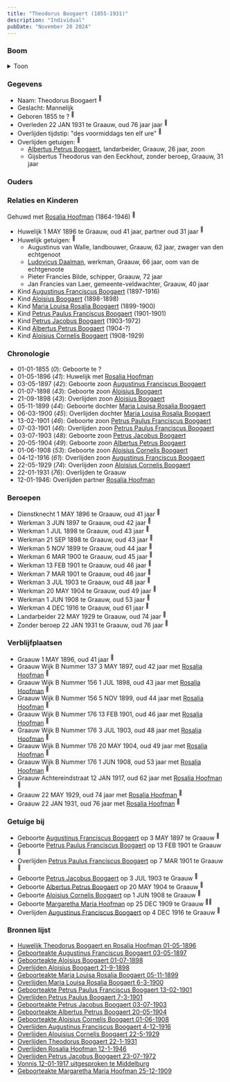 ```yaml
---
title: "Theodorus Boogaert (1855-1931)"
description: "Individual"
pubDate: "November 20 2024"
---
```


### Boom
<details><summary>Toon</summary>

![test](https://www.plantuml.com/plantuml/svg/bPNVRzem4CVV_LUSseSz8SK9lu8GBNIm3hKTwhf9qpHLJkA2XMCZsn52LV_tEk1G6jZglULoFj_7T-UlBxKXoXGvHth9n8eeaaD2qkLSoK9aLv9B1KOHeQsB2eCMBAEGCfLoklkc-Sfi8ATvGfNU_TA6AYhDPaNHmQuf9rh3CmA0aLGPLGyBbYu5rRhVpmaJWm54w0MXJp3Rfj88xKBE7XPKPb8LsWRAEQ7Ad07Hy3K8SBSD--ZpSJHfJKOsnVCJepnxWNul8SdcCP76SDeR0EwsMd1nuDRBWlD78hB7L4cj4sbnxBemXEdm3d0SOVYY22dM9PYZkPUQS4RWMigdd8WA9GYR0EUJqJWQH_z4WEaFktMttQos_X07LpZDzXkEe-dtrZJBc9YNw-1s-Cjk7RUtK1CBrOxWdBFvmcmevt9jmVQHms9UQCE4BUl4DZXbEZrPuGvuL3QgKdUyJzM4p-ChUoXyVAWXbqopapHT7nfiQtnJqdIzQK8CtyUpTp5xd5kYRBzlPC4qWQhznsYnJ_zRSFVjPvaczaPhszhUsq85mH7PZ9hoMin8mJzeOnnu5Iw2oNXKviBUU9qA3_yDRqfIcPo4mdwpjUrc74J-tQnYEY5S5roRmzcoGcNAektWZg527wWms4ry7FZVumkhFSSpVYMLe9oT8ebyXxqKX-0_XZrqy67yrZCdfus64mxaHEtjXnEKXjE5cjsjsV5xEmvgDgxPOSsEa9EVnc_xgcHK_DadSafGTyJ8tSEQmwPsLw3kmCYDOTqH8ZSATKU4q2KLcNqmNm40)
</details>

### Gegevens
- Naam: Theodorus Boogaert <sup><a href="../s00316/" style="text-decoration:none" title="Huwelijk Theodorus Boogaert en Rosalia Hoofman 01-05-1896">:link:</a></sup>
- Geslacht: Mannelijk
- Geboren 1855 te ? <sup><a href="../s00316/" style="text-decoration:none" title="Huwelijk Theodorus Boogaert en Rosalia Hoofman 01-05-1896">:link:</a></sup>
- Overleden 22 JAN 1931 te Graauw, oud 76 jaar jaar <sup><a href="../s00330/" style="text-decoration:none" title="Overlijden Theodorus Boogaert 22-1-1931">:link:</a></sup>
- Overlijden tijdstip: "des voormiddags ten elf ure" <sup><a href="../s00330/" style="text-decoration:none" title="Overlijden Theodorus Boogaert 22-1-1931">:link:</a></sup>
- Overlijden getuigen: <sup><a href="../s00330/" style="text-decoration:none" title="Overlijden Theodorus Boogaert 22-1-1931">:link:</a></sup>
  - [Albertus Petrus Boogaert](../i00192/), landarbeider, Graauw, 26 jaar, zoon
  - Gijsbertus Theodorus van den Eeckhout, zonder beroep, Graauw, 31 jaar

### Ouders

### Relaties en Kinderen

Gehuwd met [Rosalia Hoofman](../i00024/) (1864-1946) <sup><a href="../s00316/" style="text-decoration:none" title="Huwelijk Theodorus Boogaert en Rosalia Hoofman 01-05-1896">:link:</a></sup>
- Huwelijk 1 MAY 1896 te Graauw, oud 41 jaar, partner oud 31 jaar <sup><a href="../s00316/" style="text-decoration:none" title="Huwelijk Theodorus Boogaert en Rosalia Hoofman 01-05-1896">:link:</a></sup>
- Huwelijk getuigen:  <sup><a href="../s00316/" style="text-decoration:none" title="Huwelijk Theodorus Boogaert en Rosalia Hoofman 01-05-1896">:link:</a></sup>
  - Augustinus van Walle, landbouwer, Graauw, 62 jaar, zwager van den echtgenoot
  - [Ludovicus Daalman](../i00029/), werkman, Graauw, 66 jaar, oom van de echtgenoote
  - Pieter Francies Bilde, schipper, Graauw, 72 jaar
  - Jan Francies van Laer, gemeente-veldwachter, Graauw, 40 jaar
- Kind [Augustinus Franciscus Boogaert](../i00187/) (1897-1916)
- Kind [Aloisius Boogaert](../i00188/) (1898-1898)
- Kind [Maria Louisa Rosalia Boogaert](../i00189/) (1899-1900)
- Kind [Petrus Paulus Franciscus Boogaert](../i00190/) (1901-1901)
- Kind [Petrus Jacobus Boogaert](../i00191/) (1903-1972)
- Kind [Albertus Petrus Boogaert](../i00192/) (1904-?)
- Kind [Aloisius Cornelis Boogaert](../i00193/) (1908-1929)

### Chronologie
- 01-01-1855 (<i>0</i>): Geboorte te ?
- 01-05-1896 (<i>41</i>): Huwelijk met [Rosalia Hoofman](../i00024/)
- 03-05-1897 (<i>42</i>): Geboorte zoon [Augustinus Franciscus Boogaert](../i00187/)
- 01-07-1898 (<i>43</i>): Geboorte zoon [Aloisius Boogaert](../i00188/)
- 21-09-1898 (<i>43</i>): Overlijden zoon [Aloisius Boogaert](../i00188/)
- 05-11-1899 (<i>44</i>): Geboorte dochter [Maria Louisa Rosalia Boogaert](../i00189/)
- 06-03-1900 (<i>45</i>): Overlijden dochter [Maria Louisa Rosalia Boogaert](../i00189/)
- 13-02-1901 (<i>46</i>): Geboorte zoon [Petrus Paulus Franciscus Boogaert](../i00190/)
- 07-03-1901 (<i>46</i>): Overlijden zoon [Petrus Paulus Franciscus Boogaert](../i00190/)
- 03-07-1903 (<i>48</i>): Geboorte zoon [Petrus Jacobus Boogaert](../i00191/)
- 20-05-1904 (<i>49</i>): Geboorte zoon [Albertus Petrus Boogaert](../i00192/)
- 01-06-1908 (<i>53</i>): Geboorte zoon [Aloisius Cornelis Boogaert](../i00193/)
- 04-12-1916 (<i>61</i>): Overlijden zoon [Augustinus Franciscus Boogaert](../i00187/)
- 22-05-1929 (<i>74</i>): Overlijden zoon [Aloisius Cornelis Boogaert](../i00193/)
- 22-01-1931 (<i>76</i>): Overlijden te Graauw
- 12-01-1946: Overlijden partner [Rosalia Hoofman](../i00024/)

### Beroepen
- Dienstknecht 1 MAY 1896 te Graauw, oud 41 jaar <sup><a href="../s00316/" style="text-decoration:none" title="Huwelijk Theodorus Boogaert en Rosalia Hoofman 01-05-1896">:link:</a></sup>
- Werkman 3 JUN 1897 te Graauw, oud 42 jaar <sup><a href="../s00317/" style="text-decoration:none" title="Geboorteakte Augustinus Franciscus Boogaert 03-05-1897">:link:</a></sup>
- Werkman 1 JUL 1898 te Graauw, oud 43 jaar <sup><a href="../s00318/" style="text-decoration:none" title="Geboorteakte Aloisius Boogaert 01-07-1898">:link:</a></sup>
- Werkman 21 SEP 1898 te Graauw, oud 43 jaar <sup><a href="../s00319/" style="text-decoration:none" title="Overlijden Aloisius Boogaert 21-9-1898 ">:link:</a></sup>
- Werkman 5 NOV 1899 te Graauw, oud 44 jaar <sup><a href="../s00320/" style="text-decoration:none" title="Geboorteakte Maria Louisa Rosalia Boogaert 05-11-1899 ">:link:</a></sup>
- Werkman 6 MAR 1900 te Graauw, oud 45 jaar <sup><a href="../s00321/" style="text-decoration:none" title="Overlijden Maria Louisa Rosalia Boogaert 6-3-1900 ">:link:</a></sup>
- Werkman 13 FEB 1901 te Graauw, oud 46 jaar <sup><a href="../s00322/" style="text-decoration:none" title="Geboorteakte Petrus Paulus Franciscus Boogaert 13-02-1901 ">:link:</a></sup>
- Werkman 7 MAR 1901 te Graauw, oud 46 jaar <sup><a href="../s00323/" style="text-decoration:none" title="Overlijden Petrus Paulus Boogaert 7-3-1901">:link:</a></sup>
- Werkman 3 JUL 1903 te Graauw, oud 48 jaar <sup><a href="../s00324/" style="text-decoration:none" title="Geboorteakte Petrus Jacobus Boogaert 03-07-1903">:link:</a></sup>
- Werkman 20 MAY 1904 te Graauw, oud 49 jaar <sup><a href="../s00325/" style="text-decoration:none" title="Geboorteakte Albertus Petrus Boogaert 20-05-1904">:link:</a></sup>
- Werkman 1 JUN 1908 te Graauw, oud 53 jaar <sup><a href="../s00326/" style="text-decoration:none" title="Geboorteakte Aloisius Cornelis Boogaert 01-06-1908 ">:link:</a></sup>
- Werkman 4 DEC 1916 te Graauw, oud 61 jaar <sup><a href="../s00327/" style="text-decoration:none" title="Overlijden Augustinus Franciscus Boogaert 4-12-1916">:link:</a></sup>
- Landarbeider 22 MAY 1929 te Graauw, oud 74 jaar <sup><a href="../s00329/" style="text-decoration:none" title="Overlijden Alouisius Cornelis Boogaert 22-5-1929 ">:link:</a></sup>
- Zonder beroep 22 JAN 1931 te Graauw, oud 76 jaar <sup><a href="../s00330/" style="text-decoration:none" title="Overlijden Theodorus Boogaert 22-1-1931">:link:</a></sup>

### Verblijfplaatsen
- Graauw  1 MAY 1896, oud 41 jaar  <sup><a href="../s00316/" style="text-decoration:none" title="Huwelijk Theodorus Boogaert en Rosalia Hoofman 01-05-1896">:link:</a></sup>
- Graauw Wijk B Nummer 137 3 MAY 1897, oud 42 jaar met [Rosalia Hoofman](../i00024/) <sup><a href="../s00317/" style="text-decoration:none" title="Geboorteakte Augustinus Franciscus Boogaert 03-05-1897">:link:</a></sup>
- Graauw Wijk B Nummer 156 1 JUL 1898, oud 43 jaar met [Rosalia Hoofman](../i00024/) <sup><a href="../s00318/" style="text-decoration:none" title="Geboorteakte Aloisius Boogaert 01-07-1898">:link:</a></sup>
- Graauw Wijk B Nummer 156 5 NOV 1899, oud 44 jaar met [Rosalia Hoofman](../i00024/) <sup><a href="../s00320/" style="text-decoration:none" title="Geboorteakte Maria Louisa Rosalia Boogaert 05-11-1899 ">:link:</a></sup>
- Graauw Wijk B Nummer 176 13 FEB 1901, oud 46 jaar met [Rosalia Hoofman](../i00024/) <sup><a href="../s00322/" style="text-decoration:none" title="Geboorteakte Petrus Paulus Franciscus Boogaert 13-02-1901 ">:link:</a></sup>
- Graauw Wijk B Nummer 176 3 JUL 1903, oud 48 jaar met [Rosalia Hoofman](../i00024/) <sup><a href="../s00324/" style="text-decoration:none" title="Geboorteakte Petrus Jacobus Boogaert 03-07-1903">:link:</a></sup>
- Graauw Wijk B Nummer 176 20 MAY 1904, oud 49 jaar met [Rosalia Hoofman](../i00024/) <sup><a href="../s00325/" style="text-decoration:none" title="Geboorteakte Albertus Petrus Boogaert 20-05-1904">:link:</a></sup>
- Graauw Wijk B Nummer 176 1 JUN 1908, oud 53 jaar met [Rosalia Hoofman](../i00024/) <sup><a href="../s00326/" style="text-decoration:none" title="Geboorteakte Aloisius Cornelis Boogaert 01-06-1908 ">:link:</a></sup>
- Graauw Achtereindstraat 12 JAN 1917, oud 62 jaar met [Rosalia Hoofman](../i00024/) <sup><a href="../s00328/" style="text-decoration:none" title="Vonnis 12-01-1917 uitgesproken te Middelburg">:link:</a></sup>
- Graauw  22 MAY 1929, oud 74 jaar met [Rosalia Hoofman](../i00024/) <sup><a href="../s00329/" style="text-decoration:none" title="Overlijden Alouisius Cornelis Boogaert 22-5-1929 ">:link:</a></sup>
- Graauw  22 JAN 1931, oud 76 jaar met [Rosalia Hoofman](../i00024/) <sup><a href="../s00330/" style="text-decoration:none" title="Overlijden Theodorus Boogaert 22-1-1931">:link:</a></sup>

### Getuige bij
- Geboorte [Augustinus Franciscus Boogaert](../i00187/) op 3 MAY 1897 te Graauw <sup><a href="../s00317/" style="text-decoration:none" title="Geboorteakte Augustinus Franciscus Boogaert 03-05-1897">:link:</a></sup>
- Geboorte [Petrus Paulus Franciscus Boogaert](../i00190/) op 13 FEB 1901 te Graauw <sup><a href="../s00322/" style="text-decoration:none" title="Geboorteakte Petrus Paulus Franciscus Boogaert 13-02-1901 ">:link:</a></sup>
- Overlijden [Petrus Paulus Franciscus Boogaert](../i00190/) op 7 MAR 1901 te Graauw <sup><a href="../s00323/" style="text-decoration:none" title="Overlijden Petrus Paulus Boogaert 7-3-1901">:link:</a></sup>
- Geboorte [Petrus Jacobus Boogaert](../i00191/) op 3 JUL 1903 te Graauw <sup><a href="../s00324/" style="text-decoration:none" title="Geboorteakte Petrus Jacobus Boogaert 03-07-1903">:link:</a></sup>
- Geboorte [Albertus Petrus Boogaert](../i00192/) op 20 MAY 1904 te Graauw <sup><a href="../s00325/" style="text-decoration:none" title="Geboorteakte Albertus Petrus Boogaert 20-05-1904">:link:</a></sup>
- Geboorte [Aloisius Cornelis Boogaert](../i00193/) op 1 JUN 1908 te Graauw <sup><a href="../s00326/" style="text-decoration:none" title="Geboorteakte Aloisius Cornelis Boogaert 01-06-1908 ">:link:</a></sup>
- Geboorte [Margaretha Maria Hoofman](../i00219/) op 25 DEC 1909 te Graauw <sup><a href="../s00366/" style="text-decoration:none" title="Geboorteakte Margaretha Maria Hoofman 25-12-1909">:link:</a><a href="../s00366/" style="text-decoration:none" title="Geboorteakte Margaretha Maria Hoofman 25-12-1909">:link:</a></sup>
- Overlijden [Augustinus Franciscus Boogaert](../i00187/) op 4 DEC 1916 te Graauw <sup><a href="../s00327/" style="text-decoration:none" title="Overlijden Augustinus Franciscus Boogaert 4-12-1916">:link:</a></sup>

### Bronnen lijst
- [Huwelijk Theodorus Boogaert en Rosalia Hoofman 01-05-1896](../s00316/)
- [Geboorteakte Augustinus Franciscus Boogaert 03-05-1897](../s00317/)
- [Geboorteakte Aloisius Boogaert 01-07-1898](../s00318/)
- [Overlijden Aloisius Boogaert 21-9-1898 ](../s00319/)
- [Geboorteakte Maria Louisa Rosalia Boogaert 05-11-1899 ](../s00320/)
- [Overlijden Maria Louisa Rosalia Boogaert 6-3-1900 ](../s00321/)
- [Geboorteakte Petrus Paulus Franciscus Boogaert 13-02-1901 ](../s00322/)
- [Overlijden Petrus Paulus Boogaert 7-3-1901](../s00323/)
- [Geboorteakte Petrus Jacobus Boogaert 03-07-1903](../s00324/)
- [Geboorteakte Albertus Petrus Boogaert 20-05-1904](../s00325/)
- [Geboorteakte Aloisius Cornelis Boogaert 01-06-1908 ](../s00326/)
- [Overlijden Augustinus Franciscus Boogaert 4-12-1916](../s00327/)
- [Overlijden Alouisius Cornelis Boogaert 22-5-1929 ](../s00329/)
- [Overlijden Theodorus Boogaert 22-1-1931](../s00330/)
- [Overlijden Rosalia Hoofman 12-1-1946 ](../s00033/)
- [Overlijden Petrus Jacobus Boogaert 23-07-1972](../s00331/)
- [Vonnis 12-01-1917 uitgesproken te Middelburg](../s00328/)
- [Geboorteakte Margaretha Maria Hoofman 25-12-1909](../s00366/)
